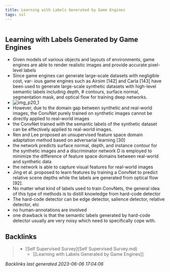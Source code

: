 ```yaml
---
title: Learning with Labels Generated by Game Engines
tags: ssl
---
```

```toc
```
## Learning with Labels Generated by Game Engines
- Given models of various objects and layouts of environments, game engines are able to render realistic images and provide accurate pixel-level labels 
- Since game engines can generate large-scale datasets with negligible cost, var- ious game engines such as Airsim [142] and Carla [143] have been used to generate large-scale synthetic datasets with high-level semantic labels including depth, # contours, surface normal, segmentation mask, and optical flow for training deep networks.  
- ![img_p20_1](img_p20_1.png) 
- However, due to the domain gap between synthetic and real-world images, the ConvNet purely trained on synthetic images cannot be 
- directly applied to real-world images 
- the ConvNet trained with the semantic labels of the synthetic dataset can be effectively applied to real-world images. 
- Ren and Lee proposed an unsupervised feature space domain adaptation method based on adversarial learning [30] 
- the network predicts surface normal, depth, and instance contour for the synthetic images and a discriminator network D is employed to minimize the difference of feature space domains between real-world and synthetic data 
- the network is able to capture visual features for real-world images  
- Jing et al. proposed to learn features by training a ConvNet to predict relative scene depths while the labels are generated from optical flow [92]. 
- No matter what kind of labels used to train ConvNets, the general idea of this type of methods is to distill knowledge from hard-code detector 
- The hard-code detector can be edge detector, salience detector, relative detector, etc 
- no human-annotations are involved 
- one drawback is that the semantic labels generated by hard-code detector usually are very noisy which need to specifically cope with.

## Backlinks

> - [Self Supervised Survey](Self Supervised Survey.md)
>   - [[Learning with Labels Generated by Game Engines]]

_Backlinks last generated 2023-06-06 17:04:06_
